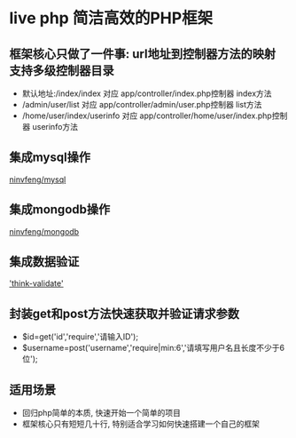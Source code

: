 # live php 简洁高效的PHP框架
## 框架核心只做了一件事: url地址到控制器方法的映射 支持多级控制器目录
- 默认地址:/index/index 对应 app/controller/index.php控制器 index方法
- /admin/user/list 对应 app/controller/admin/user.php控制器 list方法
- /home/user/index/userinfo 对应 app/controller/home/user/index.php控制器 userinfo方法

## 集成mysql操作
[ninvfeng/mysql](https://github.com/ninvfeng/mysql)

## 集成mongodb操作
[ninvfeng/mongodb](https://github.com/ninvfeng/mongodb)

## 集成数据验证
['think-validate'](https://github.com/top-think/think-validate)

## 封装get和post方法快速获取并验证请求参数
- $id=get('id','require','请输入ID');
- $username=post('username','require|min:6','请填写用户名且长度不少于6位');

## 适用场景
- 回归php简单的本质, 快速开始一个简单的项目
- 框架核心只有短短几十行, 特别适合学习如何快速搭建一个自己的框架
